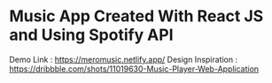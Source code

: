 # Music App Created With React JS and Using Spotify API

Demo Link : https://meromusic.netlify.app/
Design Inspiration : https://dribbble.com/shots/11019630-Music-Player-Web-Application
